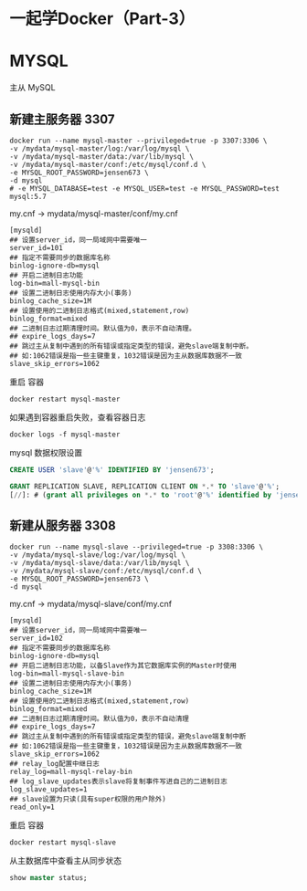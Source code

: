 
# 一起学Docker（Part-3）

# MYSQL

主从 MySQL 
## 新建主服务器 3307
```shell
docker run --name mysql-master --privileged=true -p 3307:3306 \
-v /mydata/mysql-master/log:/var/log/mysql \
-v /mydata/mysql-master/data:/var/lib/mysql \
-v /mydata/mysql-master/conf:/etc/mysql/conf.d \
-e MYSQL_ROOT_PASSWORD=jensen673 \
-d mysql
# -e MYSQL_DATABASE=test -e MYSQL_USER=test -e MYSQL_PASSWORD=test mysql:5.7
```
my.cnf -> mydata/mysql-master/conf/my.cnf
```text
[mysqld]
## 设置server_id，同一局域网中需要唯一
server_id=101
## 指定不需要同步的数据库名称
binlog-ignore-db=mysql
## 开启二进制日志功能
log-bin=mall-mysql-bin
## 设置二进制日志使用内存大小(事务)
binlog_cache_size=1M
## 设置使用的二进制日志格式(mixed,statement,row)
binlog_format=mixed
## 二进制日志过期清理时间。默认值为0，表示不自动清理。
## expire_logs_days=7
## 跳过主从复制中遇到的所有错误或指定类型的错误，避免slave端复制中断。
## 如:1062错误是指一些主键重复，1032错误是因为主从数据库数据不一致
slave_skip_errors=1062
```
重启 容器
```shell
docker restart mysql-master
```
如果遇到容器重启失败，查看容器日志
```shell
docker logs -f mysql-master
```

mysql 数据权限设置
```sql
CREATE USER 'slave'@'%' IDENTIFIED BY 'jensen673';

GRANT REPLICATION SLAVE, REPLICATION CLIENT ON *.* TO 'slave'@'%';
[//]: # (grant all privileges on *.* to 'root'@'%' identified by 'jensen673' with grant option;)
```
## 新建从服务器 3308
```shell
docker run --name mysql-slave --privileged=true -p 3308:3306 \
-v /mydata/mysql-slave/log:/var/log/mysql \
-v /mydata/mysql-slave/data:/var/lib/mysql \
-v /mydata/mysql-slave/conf:/etc/mysql/conf.d \
-e MYSQL_ROOT_PASSWORD=jensen673 \
-d mysql
```
my.cnf -> mydata/mysql-slave/conf/my.cnf
```text
[mysqld]
## 设置server_id，同一局域网中需要唯一
server_id=102
## 指定不需要同步的数据库名称
binlog-ignore-db=mysql
## 开启二进制日志功能，以备Slave作为其它数据库实例的Master时使用
log-bin=mall-mysql-slave-bin
## 设置二进制日志使用内存大小(事务)
binlog_cache_size=1M
## 设置使用的二进制日志格式(mixed,statement,row)
binlog_format=mixed
## 二进制日志过期清理时间。默认值为0，表示不自动清理
## expire_logs_days=7
## 跳过主从复制中遇到的所有错误或指定类型的错误，避免slave端复制中断
## 如:1062错误是指一些主键重复，1032错误是因为主从数据库数据不一致
slave_skip_errors=1062
## relay_log配置中继日志
relay_log=mall-mysql-relay-bin
## log_slave_updates表示slave将复制事件写进自己的二进制日志
log_slave_updates=1
## slave设置为只读(具有super权限的用户除外)
read_only=1
```
重启 容器
```shell
docker restart mysql-slave
```
从主数据库中查看主从同步状态
```sql
show master status;
```




